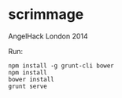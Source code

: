 scrimmage
=========

AngelHack London 2014

Run:

```
npm install -g grunt-cli bower 
npm install
bower install
grunt serve
```
